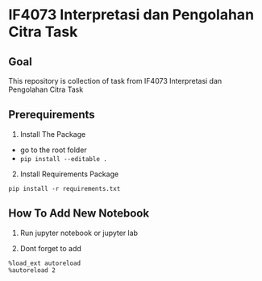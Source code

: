 # IF4073 Interpretasi dan Pengolahan Citra Task
## Goal
This repository is collection of task from IF4073 Interpretasi dan Pengolahan Citra Task
## Prerequirements

1. Install The Package
- go to the root folder
- `pip install --editable .`

2. Install Requirements Package

`pip install -r requirements.txt`

## How To Add New Notebook


1. Run jupyter notebook or jupyter lab

2. Dont forget to add  
```
%load_ext autoreload
%autoreload 2
```

